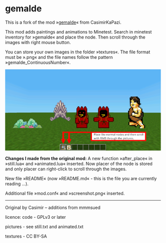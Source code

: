 # gemalde

This is a fork of the mod »[gemalde](https://github.com/CasimirKaPazi/gemalde)« from CasimirKaPazi.

This mod adds paintings and animations to Minetest. Search in minetest inventory for »gemalde« and place the node. Then scroll through the images with right mouse button.

You can store your own images in the folder »textures«. The file format must be ».png« and the file names follow the pattern »gemalde_ContinuousNumber«.

<img src="screenshot.png">

**Changes I made from the original mod:** A new function »after_place« in »still.lua« and »animated.lua« inserted. Now placer of the node is stored and only placer can right-click to scroll through the images.

New file »README« (now »README.md« - this is the file you are currently reading ...).

Additional file »mod.conf« and »screenshot.png« inserted.

--------------------------------------------------------------------

Original by Casimir – additions from mmmsued

licence:
code - GPLv3 or later

pictures - see still.txt and animated.txt

textures - CC BY-SA
